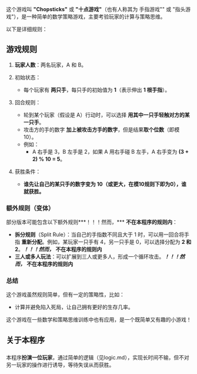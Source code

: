 这个游戏叫 **"Chopsticks"** 或 **"十点游戏"**（也有人称其为 手指游戏"" 或 "指头游戏"），是一种简单的数学策略游戏，主要考验玩家的计算与策略思维。

以下是详细规则：
## **游戏规则**

1. **玩家人数**：两名玩家，A 和 B。

2. 初始状态：

   - 每个玩家有 **两只手**，每只手的初始值为 **1**（表示伸出 **1 根手指**）。

3. 回合规则：

   - 轮到某个玩家（假设是 A）行动时，可以选择 **用其中一只手轻触对方的某一只手**。
   - 攻击方的手的数字 **加上被攻击方手的数字**，但是结果**取个位数**（即模10）。
   - 例如：
     - A 右手是 3，B 左手是 2，如果 A 用右手碰 B 左手，A 右手变为 **(3 + 2) % 10 = 5**。

4. 获胜条件：
   - **谁先让自己的某只手的数字变为 **10**（或更大，在模10规则下即为0），谁就获胜。**

### **额外规则（变体）**

部分版本可能包含以下额外规则***！！！然而，*** **不在本程序的规则内**：

- **拆分规则**（Split Rule）：当自己的手指数不同且大于 1 时，可以用一回合将手指 **重新分配**。例如，某玩家一只手有 4，另一只手是 0，可以选择分配为 **2 和 2**。***！！！然而，*** **不在本程序的规则内**
- **三人或多人玩法**：可以扩展到三人或更多人，形成一个循环攻击。***！！！然而，*** **不在本程序的规则内**

### **总结**

这个游戏虽然规则简单，但有一定的策略性，比如：

- 计算并避免陷入死局，让自己拥有更好的生存几率。

这个游戏在一些数学和策略思维训练中也有应用，是一个既简单又有趣的小游戏！

## 关于本程序

### 
本程序**扮演一位玩家**，通过简单的逻辑（见logic.md），实现长时间不输，但不对另一玩家的操作进行诱导，等待失误从而获胜。





